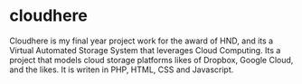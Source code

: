 # cloudhere
Cloudhere is my final year project work for the award of HND, and its a Virtual Automated Storage System that leverages Cloud Computing. Its a project that models cloud storage platforms likes of Dropbox, Google Cloud, and the likes. It is writen in PHP, HTML, CSS and Javascript.
